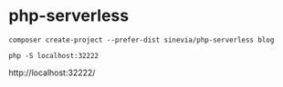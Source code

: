# php-serverless

```
composer create-project --prefer-dist sinevia/php-serverless blog
```

```
php -S localhost:32222
```

http://localhost:32222/
